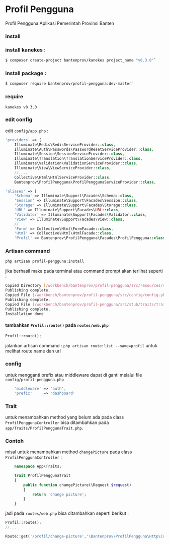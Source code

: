 # Profil Pengguna
Profil Pengguna Aplikasi Pemerintah Provinsi Banten

### install

### install kanekes :
``` sh
$ composer create-project bantenprov/kanekes project_name "v0.3.0"`
```
### install package :
```sh
$ composer require bantenprov/profil-pengguna:dev-master`
```
### require
`kanekes v0.3.0`

### edit config

edit `config/app.php` :

```php
'providers' => [
    Illuminate\Redis\RedisServiceProvider::class,
    Illuminate\Auth\Passwords\PasswordResetServiceProvider::class,
    Illuminate\Session\SessionServiceProvider::class,
    Illuminate\Translation\TranslationServiceProvider::class,
    Illuminate\Validation\ValidationServiceProvider::class,
    Illuminate\View\ViewServiceProvider::class,
    //....
    Collective\Html\HtmlServiceProvider::class,
    Bantenprov\ProfilPengguna\ProfilPenggunaServiceProvider::class,
```

```php
'aliases' => [
    'Schema' => Illuminate\Support\Facades\Schema::class,
    'Session' => Illuminate\Support\Facades\Session::class,
    'Storage' => Illuminate\Support\Facades\Storage::class,
    'URL' => Illuminate\Support\Facades\URL::class,
    'Validator' => Illuminate\Support\Facades\Validator::class,
    'View' => Illuminate\Support\Facades\View::class,
    //...
    'Form' => Collective\Html\FormFacade::class,
    'Html' => Collective\Html\HtmlFacade::class,
    'Profil' => Bantenprov\ProfilPengguna\Facades\ProfilPengguna::class,
```

### Artisan command

```bash
php artisan profil-pengguna:install
```
jika berhasil maka pada terminal atau command prompt akan terlihat seperti :

```bash
Copied Directory [/workbench/bantenprov/profil-pengguna/src/resources/views] To [/resources/views]
Publishing complete.
Copied File [/workbench/bantenprov/profil-pengguna/src/config/config.php] To [/config/profil-pengguna.php]
Publishing complete.
Copied File [/workbench/bantenprov/profil-pengguna/src/stub/traits/trait.stub] To [/app/Traits/ProfilPenggunaTrait.php]
Publishing complete.
Installation done
```

#### tambahkan `Profil::route()` pada `routes/web.php`

```php
Profil::route();
```

jalankan artisan command : `php artisan route:list --name=profil` untuk melihat route name dan url

### config
untuk mengganti prefix atau middleware dapat di ganti melalui file `config/profil-pengguna.php`

```php
    'middleware' => 'auth',
    'prefix'     => 'dashboard'
```

### Trait

untuk menambahkan method yang belum ada pada class `ProfilPenggunaController` bisa ditambahkan pada `app/Traits/ProfilPenggunaTrait.php`.

### Contoh

misal untuk menambahkan method `changePicture` pada class `ProfilPenggunaController` :

```php
	namespace App\Traits;	

	trait ProfilPenggunaTrait
	{
		public function changePicture(\Request $request)
		{
			return 'change picture';
		}
	}
```

jadi pada `routes/web.php` bisa ditambahkan seperti berikut :

```php
Profil::route();
//...

Route::get('/profil/change-picture','\Bantenprov\ProfilPengguna\Http\Controllers\ProfilPenggunaController@changePicture')->name('profil.change-picture');
```
